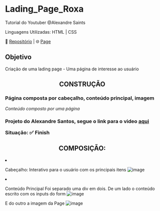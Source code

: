 # Lading_Page_Roxa
 Tutorial do Youtuber @Alexandre Saints 

 Linguagens Utilizadas: HTML | CSS

 📃 <a href='https://github.com/Melo-Luisa/Ladinf_Page_Roxa'>Repositório</a> | 🌐 <a href='https://melo-luisa.github.io/Ladinf_Page_Roxa/'>Page</a> 
 
 <h2>Objetivo</h2>
 <p>Criação de uma lading page - Uma página de interesse ao usuário</p>
 
 <h2 align="center">CONSTRUÇÃO</h2>
<h3>Página composta por cabeçalho, conteúdo principal, imagem</h3>
<em>Conteúdo composto por uma página</em>

<h3>Projeto do Alexandre Santos, segue o link para o video <a href="https://www.youtube.com/watch?v=edDCEK5QWE8&t=995s&ab_channel=AlexandreSaints">aqui</a>

<strong>Situação:</strong>
✅ Finish

<h2 align="center">COMPOSIÇÃO:</h2

- Cabeçalho:
Interativo para o usuário com os principais itens
![image](https://user-images.githubusercontent.com/97964206/207172268-e8253854-a103-4d8a-aceb-fa9b116fb0e1.png)

- Conteúdo Principal
Foi separado uma div em dois. De um lado o conteúdo escrito com os inputs do form
![image](https://user-images.githubusercontent.com/97964206/207172384-a575023c-1eb0-4c56-b56d-88942aa341e8.png)<br>

E do outro a imagem da Page
![image](https://user-images.githubusercontent.com/97964206/207172568-1185c199-d129-4677-ad5e-e56c6f8c12c0.png)

